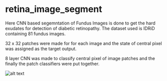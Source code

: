 # retina_image_segment

Here CNN based segemntation of Fundus Images is done to get the hard exudates for detection of diabetic retinopathy. The dataset used is IDRiD containing 81 fundus images.

32 x 32 patches were made for for each image and the state of central pixel was assigned as the target output.


8 layer CNN was made to classify central pixel of image patches and the finally the patch classifiers were put together.

![alt text](/home/aman/btp_ritu)

